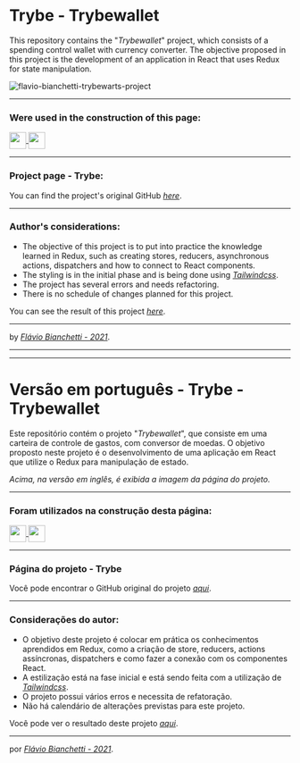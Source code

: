 # Trybe - Trybewallet

This repository contains the "_Trybewallet_" project, which consists of a spending control wallet with currency converter. The objective proposed in this project is the development of an application in React that uses Redux for state manipulation.

![flavio-bianchetti-trybewarts-project](https://docs.google.com/uc?id=1lMOhIrcIVQjrmq6tg81EatnrTDOPGblW)

---

### Were used in the construction of this page:

<section>
  <a
    href="https://developer.mozilla.org/en-US/docs/Web/HTML"
    target="_blank">
    <img
      align="center"
      height="30"
      src="https://img.shields.io/badge/HTML5-E34F26?style=for-the-badge&logo=html5&logoColor=white"
    />
  </a>
  <a
    href="https://developer.mozilla.org/en-US/docs/Web/CSS"
    target="_blank">
    <img
      align="center"
      height="30"
      src="https://img.shields.io/badge/CSS-239120?&style=for-the-badge&logo=css3&logoColor=white"
    />
  </a>
</section>

---

### Project page - Trybe:

You can find the project's original GitHub _[here](https://github.com/tryber/sd-015-b-project-trybewallet)_.

---

### Author's considerations:

- The objective of this project is to put into practice the knowledge learned in Redux, such as creating stores, reducers, asynchronous actions, dispatchers and how to connect to React components.
- The styling is in the initial phase and is being done using _[Tailwindcss](https://tailwindcss.com/)_.
- The project has several errors and needs refactoring.
- There is no schedule of changes planned for this project.

You can see the result of this project _[here](https://trybewallet-project.surge.sh/)_.

---

by _[Flávio Bianchetti - 2021](https://github.com/flavio-bianchetti)_.

---
---

# Versão em português - Trybe - Trybewallet

Este repositório contém o projeto "_Trybewallet_", que consiste em uma carteira de controle de gastos, com conversor de moedas. O objetivo proposto neste projeto é o desenvolvimento de uma aplicação em React que utilize o Redux para manipulação de estado.

_Acima, na versão em inglês, é exibida a imagem da página do projeto._

---
### Foram utilizados na construção desta página:

<section>
  <a
    href="https://developer.mozilla.org/en-US/docs/Web/HTML"
    target="_blank">
    <img
      align="center"
      height="30"
      src="https://img.shields.io/badge/HTML5-E34F26?style=for-the-badge&logo=html5&logoColor=white"
    />
  </a>
  <a
    href="https://developer.mozilla.org/en-US/docs/Web/CSS"
    target="_blank">
    <img
      align="center"
      height="30"
      src="https://img.shields.io/badge/CSS-239120?&style=for-the-badge&logo=css3&logoColor=white"
    />
  </a>
</section>

---
### Página do projeto - Trybe

Você pode encontrar o GitHub original do projeto _[aqui](https://github.com/tryber/sd-015-b-project-trybewallet)_.

---
### Considerações do autor:

- O objetivo deste projeto é colocar em prática os conhecimentos aprendidos em Redux, como a criação de store, reducers, actions assíncronas, dispatchers e como fazer a conexão com os componentes React.
- A estilização está na fase inicial e está sendo feita com a utilização de _[Tailwindcss](https://tailwindcss.com/)_. 
- O projeto possui vários erros e necessita de refatoração.
- Não há calendário de alterações previstas para este projeto.

Você pode ver o resultado deste projeto _[aqui](https://trybewallet-project.surge.sh/)_.

---

por _[Flávio Bianchetti - 2021](https://github.com/flavio-bianchetti)_.
